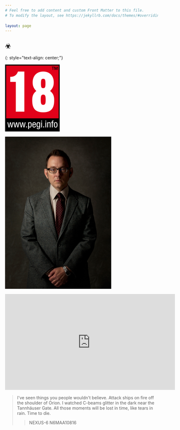 ```yaml
---
# Feel free to add content and custom Front Matter to this file.
# To modify the layout, see https://jekyllrb.com/docs/themes/#overriding-theme-defaults

layout: page
---
```


## ☣
{: style="text-align: center;"}

![Pegi +18](/assets/img/pegi18-logo.png "Pegi +18 lakin sandığınız gibi değil! :) Pegi +18, but not what you think! :)")

![Harold X](/assets/img/harold-finch-01.png "Harold X")

<iframe width="560" height="315" src="https://www.youtube.com/embed/HU7Ga7qTLDU" frameborder="0" allow="accelerometer; autoplay; clipboard-write; encrypted-media; gyroscope; picture-in-picture" allowfullscreen></iframe>

> I've seen things you people wouldn't believe. Attack ships on fire off the shoulder of Orion. I watched C-beams glitter in the dark near the Tannhäuser Gate. All those moments will be lost in time, like tears in rain. Time to die.
>> NEXUS-6 N6MAA10816
